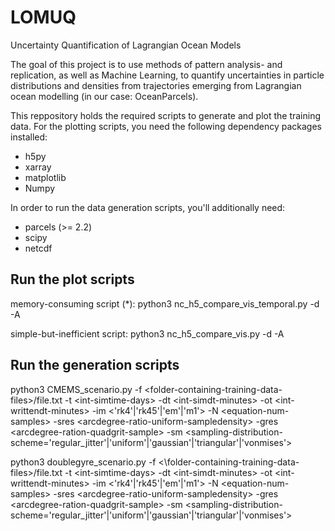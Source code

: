 # LOMUQ
Uncertainty Quantification of Lagrangian Ocean Models

The goal of this project is to use methods of pattern analysis- and replication, as well as Machine Learning, to quantify uncertainties in particle distributions and densities from trajectories emerging from Lagrangian ocean modelling (in our case: OceanParcels).

This reppository holds the required scripts to generate and plot the training data. For the plotting scripts, you need the following dependency packages installed:

- h5py
- xarray
- matplotlib
- Numpy

In order to run the data generation scripts, you'll additionally need:

- parcels (>= 2.2)
- scipy
- netcdf

## Run the plot scripts

memory-consuming script (*): python3 nc_h5_compare_vis_temporal.py -d <folder-containing-training-data-files> -A

simple-but-inefficient script: python3 nc_h5_compare_vis.py -d <folder-containing-training-data-files> -A

## Run the generation scripts

python3 CMEMS_scenario.py -f \<folder-containing-training-data-files\>/file.txt -t \<int-simtime-days\> -dt \<int-simdt-minutes\> -ot \<int-writtendt-minutes\> -im \<'rk4'|'rk45'|'em'|'m1'\> -N \<equation-num-samples\> -sres \<arcdegree-ratio-uniform-sampledensity\> -gres \<arcdegree-ration-quadgrit-sample\> -sm \<sampling-distribution-scheme='regular_jitter'|'uniform'|'gaussian'|'triangular'|'vonmises'\>

python3 doublegyre_scenario.py -f <\folder-containing-training-data-files\>/file.txt -t \<int-simtime-days\> -dt \<int-simdt-minutes\> -ot \<int-writtendt-minutes\> -im \<'rk4'|'rk45'|'em'|'m1'\> -N \<equation-num-samples\> -sres \<arcdegree-ratio-uniform-sampledensity\> -gres \<arcdegree-ration-quadgrit-sample\> -sm \<sampling-distribution-scheme='regular_jitter'|'uniform'|'gaussian'|'triangular'|'vonmises'\>
